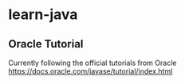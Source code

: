 # learn-java

## Oracle Tutorial
Currently following the official tutorials from Oracle
https://docs.oracle.com/javase/tutorial/index.html